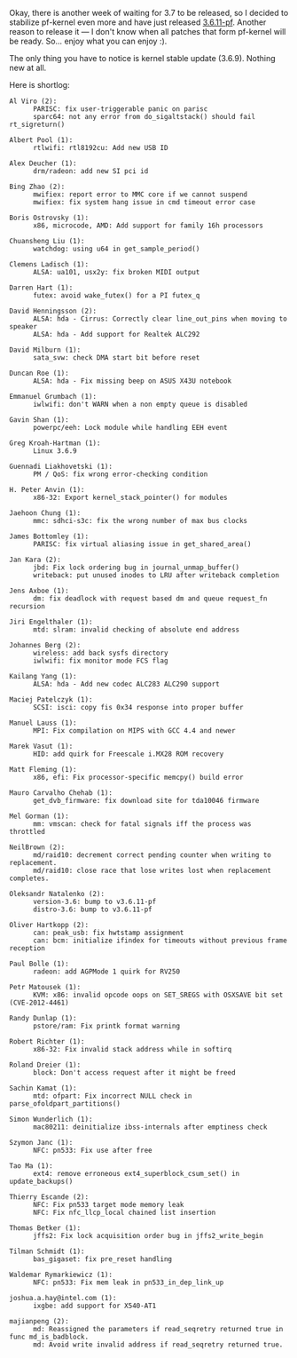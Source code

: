 Okay, there is another week of waiting for 3.7 to be released, so I decided to
stabilize pf-kernel even more and have just released
[3.6.11-pf](http://pf.natalenko.name/sources/3.6/patch-3.6.11-pf.bz2). Another
reason to release it — I don't know when all patches that form pf-kernel will
be ready. So… enjoy what you can enjoy :).  
  
The only thing you have to notice is kernel stable update (3.6.9). Nothing new
at all.  
  
Here is shortlog:  
  

    
    
    Al Viro (2):  
          PARISC: fix user-triggerable panic on parisc  
          sparc64: not any error from do_sigaltstack() should fail rt_sigreturn()  
      
    Albert Pool (1):  
          rtlwifi: rtl8192cu: Add new USB ID  
      
    Alex Deucher (1):  
          drm/radeon: add new SI pci id  
      
    Bing Zhao (2):  
          mwifiex: report error to MMC core if we cannot suspend  
          mwifiex: fix system hang issue in cmd timeout error case  
      
    Boris Ostrovsky (1):  
          x86, microcode, AMD: Add support for family 16h processors  
      
    Chuansheng Liu (1):  
          watchdog: using u64 in get_sample_period()  
      
    Clemens Ladisch (1):  
          ALSA: ua101, usx2y: fix broken MIDI output  
      
    Darren Hart (1):  
          futex: avoid wake_futex() for a PI futex_q  
      
    David Henningsson (2):  
          ALSA: hda - Cirrus: Correctly clear line_out_pins when moving to speaker  
          ALSA: hda - Add support for Realtek ALC292  
      
    David Milburn (1):  
          sata_svw: check DMA start bit before reset  
      
    Duncan Roe (1):  
          ALSA: hda - Fix missing beep on ASUS X43U notebook  
      
    Emmanuel Grumbach (1):  
          iwlwifi: don't WARN when a non empty queue is disabled  
      
    Gavin Shan (1):  
          powerpc/eeh: Lock module while handling EEH event  
      
    Greg Kroah-Hartman (1):  
          Linux 3.6.9  
      
    Guennadi Liakhovetski (1):  
          PM / QoS: fix wrong error-checking condition  
      
    H. Peter Anvin (1):  
          x86-32: Export kernel_stack_pointer() for modules  
      
    Jaehoon Chung (1):  
          mmc: sdhci-s3c: fix the wrong number of max bus clocks  
      
    James Bottomley (1):  
          PARISC: fix virtual aliasing issue in get_shared_area()  
      
    Jan Kara (2):  
          jbd: Fix lock ordering bug in journal_unmap_buffer()  
          writeback: put unused inodes to LRU after writeback completion  
      
    Jens Axboe (1):  
          dm: fix deadlock with request based dm and queue request_fn recursion  
      
    Jiri Engelthaler (1):  
          mtd: slram: invalid checking of absolute end address  
      
    Johannes Berg (2):  
          wireless: add back sysfs directory  
          iwlwifi: fix monitor mode FCS flag  
      
    Kailang Yang (1):  
          ALSA: hda - Add new codec ALC283 ALC290 support  
      
    Maciej Patelczyk (1):  
          SCSI: isci: copy fis 0x34 response into proper buffer  
      
    Manuel Lauss (1):  
          MPI: Fix compilation on MIPS with GCC 4.4 and newer  
      
    Marek Vasut (1):  
          HID: add quirk for Freescale i.MX28 ROM recovery  
      
    Matt Fleming (1):  
          x86, efi: Fix processor-specific memcpy() build error  
      
    Mauro Carvalho Chehab (1):  
          get_dvb_firmware: fix download site for tda10046 firmware  
      
    Mel Gorman (1):  
          mm: vmscan: check for fatal signals iff the process was throttled  
      
    NeilBrown (2):  
          md/raid10: decrement correct pending counter when writing to replacement.  
          md/raid10: close race that lose writes lost when replacement completes.  
      
    Oleksandr Natalenko (2):  
          version-3.6: bump to v3.6.11-pf  
          distro-3.6: bump to v3.6.11-pf  
      
    Oliver Hartkopp (2):  
          can: peak_usb: fix hwtstamp assignment  
          can: bcm: initialize ifindex for timeouts without previous frame reception  
      
    Paul Bolle (1):  
          radeon: add AGPMode 1 quirk for RV250  
      
    Petr Matousek (1):  
          KVM: x86: invalid opcode oops on SET_SREGS with OSXSAVE bit set (CVE-2012-4461)  
      
    Randy Dunlap (1):  
          pstore/ram: Fix printk format warning  
      
    Robert Richter (1):  
          x86-32: Fix invalid stack address while in softirq  
      
    Roland Dreier (1):  
          block: Don't access request after it might be freed  
      
    Sachin Kamat (1):  
          mtd: ofpart: Fix incorrect NULL check in parse_ofoldpart_partitions()  
      
    Simon Wunderlich (1):  
          mac80211: deinitialize ibss-internals after emptiness check  
      
    Szymon Janc (1):  
          NFC: pn533: Fix use after free  
      
    Tao Ma (1):  
          ext4: remove erroneous ext4_superblock_csum_set() in update_backups()  
      
    Thierry Escande (2):  
          NFC: Fix pn533 target mode memory leak  
          NFC: Fix nfc_llcp_local chained list insertion  
      
    Thomas Betker (1):  
          jffs2: Fix lock acquisition order bug in jffs2_write_begin  
      
    Tilman Schmidt (1):  
          bas_gigaset: fix pre_reset handling  
      
    Waldemar Rymarkiewicz (1):  
          NFC: pn533: Fix mem leak in pn533_in_dep_link_up  
      
    joshua.a.hay@intel.com (1):  
          ixgbe: add support for X540-AT1  
      
    majianpeng (2):  
          md: Reassigned the parameters if read_seqretry returned true in func md_is_badblock.  
          md: Avoid write invalid address if read_seqretry returned true.

